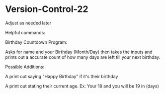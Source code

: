 # Version-Control-22
Adjust as needed later

Helpful commands:

Birthday Countdown Program:

Asks for name and your Birthday (Month/Day) then takes the inputs and prints out a accurate count of how many days are left till your next birthday. 

Possible Additions:

A print out saying "Happy Birthday" if it's their birthday

A print out stating their current age. Ex: Your 18 and you will be 19 in (days)
